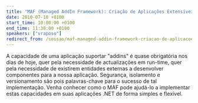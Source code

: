 ```yaml
---
title: "MAF (Managed AddIn Framework): Criação de Aplicações Extensíveis"
date: 2010-07-10 +0100
start_time: 10:00:00 +0100
end_time: 11:30:00 +0100
speakers: ["vraposo"]
redirect_from: /sessao/maf-managed-addin-framework-criacao-de-aplicacoes-extensiveis/
---
```

A capacidade de uma aplicação suportar "addins" é quase obrigatória nos dias de hoje, quer pela necessidade de actualizações em run-time, quer pela necessidade de existirem entidades externas a desenvolver componentes para a nossa aplicação. Segurança, isolamento e versionamento são pois palavras-chave para o sucesso de tal implementação. Venha conhecer como o MAF pode ajudá-lo a implementar estas capacidades em suas aplicações .NET de forma simples e flexível.

